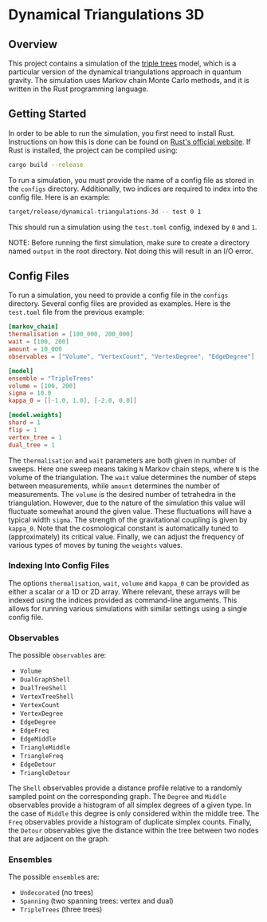 # Dynamical Triangulations 3D

## Overview

This project contains a simulation of the [triple trees](https://arxiv.org/abs/2203.16105) model, which is a particular version of the dynamical triangulations approach in quantum gravity. The simulation uses Markov chain Monte Carlo methods, and it is written in the Rust programming language.

## Getting Started

In order to be able to run the simulation, you first need to install Rust. Instructions on how this is done can be found on [Rust's official website](https://www.rust-lang.org/). If Rust is installed, the project can be compiled using:

```bash
cargo build --release
```

To run a simulation, you must provide the name of a config file as stored in the `configs` directory. Additionally, two indices are required to index into the config file. Here is an example:

```bash
target/release/dynamical-triangulations-3d -- test 0 1
```
This should run a simulation using the `test.toml` config, indexed by `0` and `1`.

NOTE: Before running the first simulation, make sure to create a directory named `output` in the root directory. Not doing this will result in an I/O error. 

## Config Files

To run a simulation, you need to provide a config file in the `configs` directory. Several config files are provided as examples. Here is the `test.toml` file from the previous example:

```toml
[markov_chain]
thermalisation = [100_000, 200_000]
wait = [100, 200]
amount = 10_000
observables = ["Volume", "VertexCount", "VertexDegree", "EdgeDegree"]

[model]
ensemble = "TripleTrees"
volume = [100, 200]
sigma = 10.0
kappa_0 = [[-1.0, 1.0], [-2.0, 0.0]]

[model.weights]
shard = 1
flip = 1
vertex_tree = 1
dual_tree = 1
```

The `thermalisation` and `wait` parameters are both given in number of sweeps. Here one sweep means taking `N` Markov chain steps, where `N` is the volume of the triangulation. The `wait` value determines the number of steps between measurements, while `amount` determines the number of measurements. The `volume` is the desired number of tetrahedra in the triangulation. However, due to the nature of the simulation this value will fluctuate somewhat around the given value. These fluctuations will have a typical width `sigma`. The strength of the gravitational coupling is given by `kappa_0`. Note that the cosmological constant is automatically tuned to (approximately) its critical value. Finally, we can adjust the frequency of various types of moves by tuning the `weights` values. 

### Indexing Into Config Files

The options `thermalisation`, `wait`, `volume` and `kappa_0` can be provided as either a scalar or a 1D or 2D array. Where relevant, these arrays will be indexed using the indices provided as command-line arguments. This allows for running various simulations with similar settings using a single config file. 
### Observables

The possible `observables` are:
- `Volume`
- `DualGraphShell`
- `DualTreeShell`
- `VertexTreeShell`
- `VertexCount`
- `VertexDegree`
- `EdgeDegree`
- `EdgeFreq`
- `EdgeMiddle`
- `TriangleMiddle`
- `TriangleFreq`
- `EdgeDetour`
- `TriangleDetour`

The `Shell` observables provide a distance profile relative to a randomly sampled point on the corresponding graph. The `Degree` and `Middle` observables provide a histogram of all simplex degrees of a given type. In the case of `Middle` this degree is only considered within the middle tree. The `Freq` observables provide a histogram of duplicate simplex counts. Finally, the `Detour` observables give the distance within the tree between two nodes that are adjacent on the graph.

### Ensembles

The possible `ensemble`s are:
- `Undecorated` (no trees)
- `Spanning` (two spanning trees: vertex and dual)
- `TripleTrees` (three trees)
